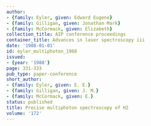 ```yaml
---
author:
- {family: Eyler, given: Edward Eugene}
- {family: Gilligan, given: Jonathan Mark}
- {family: McCormack, given: Elizabeth}
collection_title: AIP conference proceedings
container_title: Advances in laser spectroscopy iii
date: '1988-01-01'
id: eyler_multiphoton_1988
issued:
- {year: '1988'}
page: 331-333
pub_type: paper-conference
short_author:
- {family: Eyler, given: E. E.}
- {family: Gilligan, given: J. M.}
- {family: McCormack, given: E.}
status: published
title: Precise multiphoton spectroscopy of H2
volume: '172'
---
```

